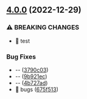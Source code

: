 

## [4.0.0](https://github.com/HENDDJ/vue3-hooks-utils/compare/1.3.0...4.0.0) (2022-12-29)


### ⚠ BREAKING CHANGES

* 🧨 test

### Bug Fixes

* -- ([3790c03](https://github.com/HENDDJ/vue3-hooks-utils/commit/3790c03d07ef3a6480581e223096b85a633bd5a1))
* -- ([9b921ec](https://github.com/HENDDJ/vue3-hooks-utils/commit/9b921ec685dab7c6a3039e907bf219b404197650))
* -- ([4b727ad](https://github.com/HENDDJ/vue3-hooks-utils/commit/4b727ad0bf36073be83c14ae8560a68dbd61d862))
* 🐛 bugs ([675f513](https://github.com/HENDDJ/vue3-hooks-utils/commit/675f5132e12a96af6dd469e2d0fd3a4761467a57))